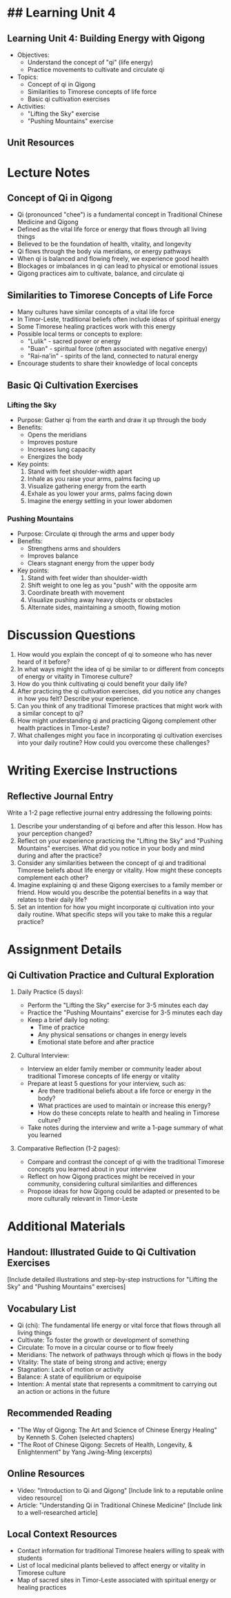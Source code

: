 # ## Learning Unit 4

## Learning Unit 4: Building Energy with Qigong
- Objectives:
  * Understand the concept of "qi" (life energy)
  * Practice movements to cultivate and circulate qi
- Topics:
  * Concept of qi in Qigong
  * Similarities to Timorese concepts of life force
  * Basic qi cultivation exercises
- Activities:
  * "Lifting the Sky" exercise
  * "Pushing Mountains" exercise

## Unit Resources

# Lecture Notes

## Concept of Qi in Qigong

- Qi (pronounced "chee") is a fundamental concept in Traditional Chinese Medicine and Qigong
- Defined as the vital life force or energy that flows through all living things
- Believed to be the foundation of health, vitality, and longevity
- Qi flows through the body via meridians, or energy pathways
- When qi is balanced and flowing freely, we experience good health
- Blockages or imbalances in qi can lead to physical or emotional issues
- Qigong practices aim to cultivate, balance, and circulate qi

## Similarities to Timorese Concepts of Life Force

- Many cultures have similar concepts of a vital life force
- In Timor-Leste, traditional beliefs often include ideas of spiritual energy
- Some Timorese healing practices work with this energy
- Possible local terms or concepts to explore:
  * "Lulik" - sacred power or energy
  * "Buan" - spiritual force (often associated with negative energy)
  * "Rai-na'in" - spirits of the land, connected to natural energy
- Encourage students to share their knowledge of local concepts

## Basic Qi Cultivation Exercises

### Lifting the Sky

- Purpose: Gather qi from the earth and draw it up through the body
- Benefits:
  * Opens the meridians
  * Improves posture
  * Increases lung capacity
  * Energizes the body
- Key points:
  1. Stand with feet shoulder-width apart
  2. Inhale as you raise your arms, palms facing up
  3. Visualize gathering energy from the earth
  4. Exhale as you lower your arms, palms facing down
  5. Imagine the energy settling in your lower abdomen

### Pushing Mountains

- Purpose: Circulate qi through the arms and upper body
- Benefits:
  * Strengthens arms and shoulders
  * Improves balance
  * Clears stagnant energy from the upper body
- Key points:
  1. Stand with feet wider than shoulder-width
  2. Shift weight to one leg as you "push" with the opposite arm
  3. Coordinate breath with movement
  4. Visualize pushing away heavy objects or obstacles
  5. Alternate sides, maintaining a smooth, flowing motion

# Discussion Questions

1. How would you explain the concept of qi to someone who has never heard of it before?
2. In what ways might the idea of qi be similar to or different from concepts of energy or vitality in Timorese culture?
3. How do you think cultivating qi could benefit your daily life?
4. After practicing the qi cultivation exercises, did you notice any changes in how you felt? Describe your experience.
5. Can you think of any traditional Timorese practices that might work with a similar concept to qi?
6. How might understanding qi and practicing Qigong complement other health practices in Timor-Leste?
7. What challenges might you face in incorporating qi cultivation exercises into your daily routine? How could you overcome these challenges?

# Writing Exercise Instructions

## Reflective Journal Entry

Write a 1-2 page reflective journal entry addressing the following points:

1. Describe your understanding of qi before and after this lesson. How has your perception changed?
2. Reflect on your experience practicing the "Lifting the Sky" and "Pushing Mountains" exercises. What did you notice in your body and mind during and after the practice?
3. Consider any similarities between the concept of qi and traditional Timorese beliefs about life energy or vitality. How might these concepts complement each other?
4. Imagine explaining qi and these Qigong exercises to a family member or friend. How would you describe the potential benefits in a way that relates to their daily life?
5. Set an intention for how you might incorporate qi cultivation into your daily routine. What specific steps will you take to make this a regular practice?

# Assignment Details

## Qi Cultivation Practice and Cultural Exploration

1. Daily Practice (5 days):
   - Perform the "Lifting the Sky" exercise for 3-5 minutes each day
   - Practice the "Pushing Mountains" exercise for 3-5 minutes each day
   - Keep a brief daily log noting:
     * Time of practice
     * Any physical sensations or changes in energy levels
     * Emotional state before and after practice

2. Cultural Interview:
   - Interview an elder family member or community leader about traditional Timorese concepts of life energy or vitality
   - Prepare at least 5 questions for your interview, such as:
     * Are there traditional beliefs about a life force or energy in the body?
     * What practices are used to maintain or increase this energy?
     * How do these concepts relate to health and healing in Timorese culture?
   - Take notes during the interview and write a 1-page summary of what you learned

3. Comparative Reflection (1-2 pages):
   - Compare and contrast the concept of qi with the traditional Timorese concepts you learned about in your interview
   - Reflect on how Qigong practices might be received in your community, considering cultural similarities and differences
   - Propose ideas for how Qigong could be adapted or presented to be more culturally relevant in Timor-Leste

# Additional Materials

## Handout: Illustrated Guide to Qi Cultivation Exercises

[Include detailed illustrations and step-by-step instructions for "Lifting the Sky" and "Pushing Mountains" exercises]

## Vocabulary List

- Qi (chi): The fundamental life energy or vital force that flows through all living things
- Cultivate: To foster the growth or development of something
- Circulate: To move in a circular course or to flow freely
- Meridians: The network of pathways through which qi flows in the body
- Vitality: The state of being strong and active; energy
- Stagnation: Lack of motion or activity
- Balance: A state of equilibrium or equipoise
- Intention: A mental state that represents a commitment to carrying out an action or actions in the future

## Recommended Reading

- "The Way of Qigong: The Art and Science of Chinese Energy Healing" by Kenneth S. Cohen (selected chapters)
- "The Root of Chinese Qigong: Secrets of Health, Longevity, & Enlightenment" by Yang Jwing-Ming (excerpts)

## Online Resources

- Video: "Introduction to Qi and Qigong" [Include link to a reputable online video resource]
- Article: "Understanding Qi in Traditional Chinese Medicine" [Include link to a well-researched article]

## Local Context Resources

- Contact information for traditional Timorese healers willing to speak with students
- List of local medicinal plants believed to affect energy or vitality in Timorese culture
- Map of sacred sites in Timor-Leste associated with spiritual energy or healing practices